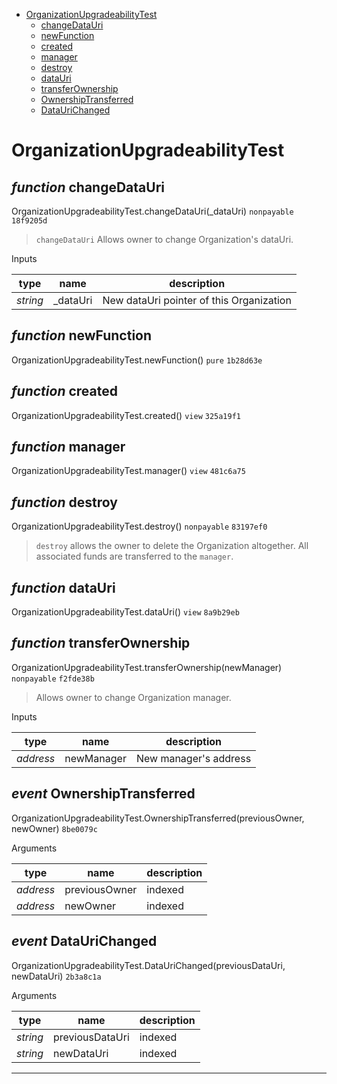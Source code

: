 * [OrganizationUpgradeabilityTest](#organizationupgradeabilitytest)
  * [changeDataUri](#function-changedatauri)
  * [newFunction](#function-newfunction)
  * [created](#function-created)
  * [manager](#function-manager)
  * [destroy](#function-destroy)
  * [dataUri](#function-datauri)
  * [transferOwnership](#function-transferownership)
  * [OwnershipTransferred](#event-ownershiptransferred)
  * [DataUriChanged](#event-dataurichanged)

# OrganizationUpgradeabilityTest


## *function* changeDataUri

OrganizationUpgradeabilityTest.changeDataUri(_dataUri) `nonpayable` `18f9205d`

> `changeDataUri` Allows owner to change Organization's dataUri.

Inputs

| **type** | **name** | **description** |
|-|-|-|
| *string* | _dataUri | New dataUri pointer of this Organization |


## *function* newFunction

OrganizationUpgradeabilityTest.newFunction() `pure` `1b28d63e`





## *function* created

OrganizationUpgradeabilityTest.created() `view` `325a19f1`





## *function* manager

OrganizationUpgradeabilityTest.manager() `view` `481c6a75`





## *function* destroy

OrganizationUpgradeabilityTest.destroy() `nonpayable` `83197ef0`

> `destroy` allows the owner to delete the Organization altogether. All associated funds are transferred to the `manager`.




## *function* dataUri

OrganizationUpgradeabilityTest.dataUri() `view` `8a9b29eb`





## *function* transferOwnership

OrganizationUpgradeabilityTest.transferOwnership(newManager) `nonpayable` `f2fde38b`

> Allows owner to change Organization manager.

Inputs

| **type** | **name** | **description** |
|-|-|-|
| *address* | newManager | New manager's address |


## *event* OwnershipTransferred

OrganizationUpgradeabilityTest.OwnershipTransferred(previousOwner, newOwner) `8be0079c`

Arguments

| **type** | **name** | **description** |
|-|-|-|
| *address* | previousOwner | indexed |
| *address* | newOwner | indexed |

## *event* DataUriChanged

OrganizationUpgradeabilityTest.DataUriChanged(previousDataUri, newDataUri) `2b3a8c1a`

Arguments

| **type** | **name** | **description** |
|-|-|-|
| *string* | previousDataUri | indexed |
| *string* | newDataUri | indexed |


---